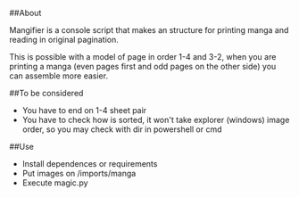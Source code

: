 ##About

Mangifier is a console script that makes an structure for printing manga and reading in original pagination.

This is possible with a model of page in order 1-4 and 3-2, when you are printing a manga (even pages first and odd pages on the other side) you can assemble more easier.

##To be considered

- You have to end on 1-4 sheet pair
- You have to check how is sorted, it won't take explorer (windows) image order, so you may check with dir in powershell or cmd

##Use
- Install dependences or requirements
- Put images on /imports/manga
- Execute magic.py

